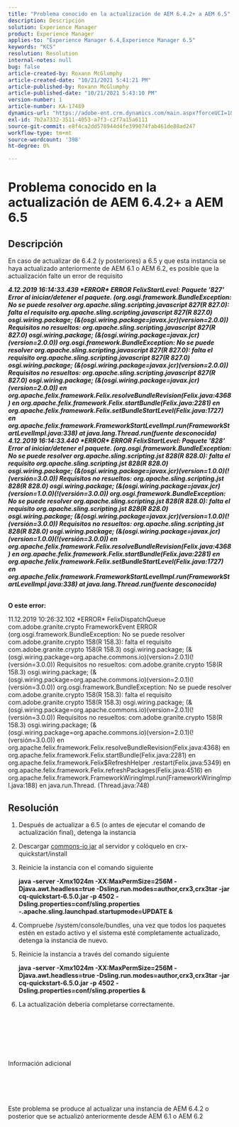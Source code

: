 ```yaml
---
title: "Problema conocido en la actualización de AEM 6.4.2+ a AEM 6.5"
description: Descripción
solution: Experience Manager
product: Experience Manager
applies-to: "Experience Manager 6.4,Experience Manager 6.5"
keywords: "KCS"
resolution: Resolution
internal-notes: null
bug: false
article-created-by: Roxann McGlumphy
article-created-date: "10/21/2021 5:41:21 PM"
article-published-by: Roxann McGlumphy
article-published-date: "10/21/2021 5:43:10 PM"
version-number: 1
article-number: KA-17489
dynamics-url: "https://adobe-ent.crm.dynamics.com/main.aspx?forceUCI=1&pagetype=entityrecord&etn=knowledgearticle&id=a344a718-9632-ec11-b6e5-000d3a5ba97a"
exl-id: 7b2a7332-3511-4053-a7f3-c2f7a15a6111
source-git-commit: e8f4ca2dd578944d4fe399074fab461de88ad247
workflow-type: tm+mt
source-wordcount: '398'
ht-degree: 0%

---
```


# Problema conocido en la actualización de AEM 6.4.2+ a AEM 6.5

## Descripción


En caso de actualizar de 6.4.2 (y posteriores) a 6.5 y que esta instancia se haya actualizado anteriormente de AEM 6.1 o AEM 6.2, es posible que la actualización falte un error de requisito

<b>*4.12.2019 16:14:33.439 \*ERROR\* ERROR FelixStartLevel: Paquete &#39;827&#39; Error al iniciar/detener el paquete. (org.osgi.framework.BundleException: No se puede resolver org.apache.sling.scripting.javascript 827(R 827.0): falta el requisito org.apache.sling.scripting.javascript 827(R 827.0) osgi.wiring.package; (&amp;(osgi.wiring.package=javax.jcr)(version=2.0.0)) Requisitos no resueltos: org.apache.sling.scripting.javascript 827(R 827.0) osgi.wiring.package; (&amp;(osgi.wiring.package=javax.jcr)(version=2.0.0))*
*org.osgi.framework.BundleException: No se puede resolver org.apache.sling.scripting.javascript 827(R 827.0): falta el requisito org.apache.sling.scripting.javascript 827(R 827.0) osgi.wiring.package; (&amp;(osgi.wiring.package=javax.jcr)(version=2.0.0)) Requisitos no resueltos: org.apache.sling.scripting.javascript 827(R 827.0) osgi.wiring.package; (&amp;(osgi.wiring.package=javax.jcr)(version=2.0.0))*
*en org.apache.felix.framework.Felix.resolveBundleRevision(Felix.java:4368)*
*en org.apache.felix.framework.Felix.startBundle(Felix.java:2281)*
*en org.apache.felix.framework.Felix.setBundleStartLevel(Felix.java:1727)*
*en org.apache.felix.framework.FrameworkStartLevelImpl.run(FrameworkStartLevelImpl.java:338)*
*at java.lang.Thread.run(fuente desconocida)*
*4.12.2019 16:14:33.440 \*ERROR\* ERROR FelixStartLevel: Paquete &#39;828&#39; Error al iniciar/detener el paquete. (org.osgi.framework.BundleException: No se puede resolver org.apache.sling.scripting.jst 828(R 828.0): falta el requisito org.apache.sling.scripting.jst 828(R 828.0) osgi.wiring.package; (&amp;(osgi.wiring.package=javax.jcr)(version=1.0.0)(!(versión=3.0.0)) Requisitos no resueltos: org.apache.sling.scripting.jst 828(R 828.0) osgi.wiring.package; (&amp;(osgi.wiring.package=javax.jcr)(version=1.0.0)(!(versión=3.0.0))*
*org.osgi.framework.BundleException: No se puede resolver org.apache.sling.scripting.jst 828(R 828.0): falta el requisito org.apache.sling.scripting.jst 828(R 828.0) osgi.wiring.package; (&amp;(osgi.wiring.package=javax.jcr)(version=1.0.0)(!(versión=3.0.0)) Requisitos no resueltos: org.apache.sling.scripting.jst 828(R 828.0) osgi.wiring.package; (&amp;(osgi.wiring.package=javax.jcr)(version=1.0.0)(!(versión=3.0.0))*
*en org.apache.felix.framework.Felix.resolveBundleRevision(Felix.java:4368)*
*en org.apache.felix.framework.Felix.startBundle(Felix.java:2281)*
*en org.apache.felix.framework.Felix.setBundleStartLevel(Felix.java:1727)*
*en org.apache.felix.framework.FrameworkStartLevelImpl.run(FrameworkStartLevelImpl.java:338)*
*at java.lang.Thread.run(fuente desconocida)*

<br>O este error:</b>

11.12.2019 10:26:32.102 \*ERROR\* FelixDispatchQueue com.adobe.granite.crypto FrameworkEvent ERROR (org.osgi.framework.BundleException: No se puede resolver com.adobe.granite.crypto 158(R 158.3): falta el requisito com.adobe.granite.crypto 158(R 158.3) osgi.wiring.package; (&amp;(osgi.wiring.package=org.apache.commons.io)(version=2.0.1)(!(versión=3.0.0)) Requisitos no resueltos: com.adobe.granite.crypto 158(R 158.3) osgi.wiring.package; (&amp;(osgi.wiring.package=org.apache.commons.io)(version=2.0.1)(!(versión=3.0.0)) org.osgi.framework.BundleException: No se puede resolver com.adobe.granite.crypto 158(R 158.3): falta el requisito com.adobe.granite.crypto 158(R 158.3) osgi.wiring.package; (&amp;(osgi.wiring.package=org.apache.commons.io)(version=2.0.1)(!(versión=3.0.0)) Requisitos no resueltos: com.adobe.granite.crypto 158(R 158.3) osgi.wiring.package; (&amp;(osgi.wiring.package=org.apache.commons.io)(version=2.0.1)(!(versión=3.0.0)) en org.apache.felix.framework.Felix.resolveBundleRevision(Felix.java:4368) en org.apache.felix.framework.Felix.startBundle(Felix.java:2281) en org.apache.felix.framework.Felix$RefreshHelper .restart(Felix.java:5349) en org.apache.felix.framework.Felix.refreshPackages(Felix.java:4516) en org.apache.felix.framework.FrameworkWiringImpl.run(FrameworkWiringImpl.java:188) en java.run.Thread. (Thread.java:748)


## Resolución


1. Después de actualizar a 6.5 (o antes de ejecutar el comando de actualización final), detenga la instancia
2. Descargar [commons-io jar](https://repo1.maven.org/maven2/commons-io/commons-io/2.6/commons-io-2.6.jar) al servidor y colóquelo en crx-quickstart/install
3. Reinicie la instancia con el comando siguiente

   <b>java -server -Xmx1024m -XX:MaxPermSize=256M -Djava.awt.headless=true -Dsling.run.modes=author,crx3,crx3tar -jar cq-quickstart-6.5.0.jar -p 4502 -Dsling.properties=conf/sling.properties -.apache.sling.launchpad.startupmode=UPDATE &amp;</b>
4. Compruebe /system/console/bundles, una vez que todos los paquetes estén en estado activo y el sistema esté completamente actualizado, detenga la instancia de nuevo.
5. Reinicie la instancia a través del comando siguiente

   <b>java -server -Xmx1024m -XX:MaxPermSize=256M -Djava.awt.headless=true -Dsling.run.modes=author,crx3,crx3tar -jar cq-quickstart-6.5.0.jar -p 4502 -Dsling.properties=conf/sling.properties &amp;</b>
6. La actualización debería completarse correctamente.

<br><br><br><br><br><br>Información adicional<br><br><br><br><br><br>
Este problema se produce al actualizar una instancia de AEM 6.4.2 o posterior que se actualizó anteriormente desde AEM 6.1 o AEM 6.2
